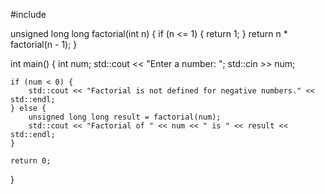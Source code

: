 #include <iostream>

unsigned long long factorial(int n) {
    if (n <= 1) {
        return 1;
    }
    return n * factorial(n - 1);
}

int main() {
    int num;
    std::cout << "Enter a number: ";
    std::cin >> num;

    if (num < 0) {
        std::cout << "Factorial is not defined for negative numbers." << std::endl;
    } else {
        unsigned long long result = factorial(num);
        std::cout << "Factorial of " << num << " is " << result << std::endl;
    }

    return 0;
}
